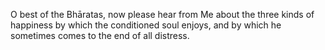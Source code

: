 O best of the Bhāratas, now please hear from Me about the three kinds of happiness by which the conditioned soul enjoys, and by which he sometimes comes to the end of all distress.